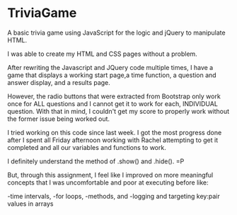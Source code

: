 # TriviaGame
A basic trivia game using JavaScript for the logic and jQuery to manipulate HTML.

I was able to create my HTML and CSS pages without a problem. 

After rewriting the Javascript and JQuery code multiple times, I have a game that displays a working start page,a time function, a question and answer display, and a results page.

However, the radio buttons that were extracted from Bootstrap only work once for ALL questions and I cannot get it to work for each, INDIVIDUAL question. With that in mind, I couldn't get my score to properly work without the former issue being worked out.

I tried working on this code since last week. I got the most progress done after I spent all Friday afternoon working with Rachel attempting to get it completed and all our variables and functions to work.

I definitely understand the method of .show() and .hide(). =P

But, through this assignment, I feel like I improved on more meaningful concepts that I was uncomfortable and poor at executing before like:

-time intervals,
-for loops,
-methods,
and
-logging and targeting key:pair values in arrays